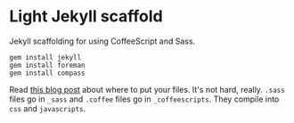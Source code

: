 # Light Jekyll scaffold

Jekyll scaffolding for using CoffeeScript and Sass.

    gem install jekyll
    gem install foreman
    gem install compass

Read [this blog post](http://kapteijns.org/2014/03/31/jekyll-sass-coffeescript.html) about where to put your files. It's not hard, really. `.sass` files go in `_sass` and `.coffee` files go in `_coffeescripts`. They compile into `css` and `javascripts`.